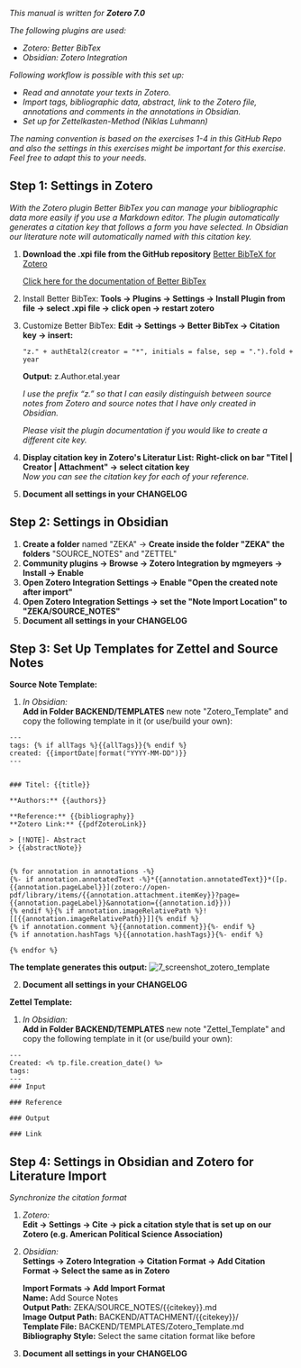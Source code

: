 
*This manual is written for **Zotero 7.0***

*The following plugins are used:*
- *Zotero: Better BibTex*
- *Obsidian: Zotero Integration*

*Following workflow is possible with this set up:*
- *Read and annotate your texts in Zotero.*
- *Import tags, bibliographic data, abstract, link to the Zotero file, annotations and comments in the annotations in Obsidian.*
- *Set up for Zettelkasten-Method (Niklas Luhmann)*

*The naming convention is based on the exercises 1-4 in this GitHub Repo and also the settings in this exercises might be important for this exercise. Feel free to adapt this to your needs.*

## Step 1: Settings in Zotero

*With the Zotero plugin Better BibTex you can manage your bibliographic data more easily if you use a Markdown editor. The plugin automatically generates a citation key that follows a form you have selected. In Obsidian our literature note will automatically named with this citation key.*

1. **Download the .xpi file from the GitHub repository** [Better BibTeX for Zotero](https://github.com/retorquere/zotero-better-bibtex/releases/tag/v7.0.17)

	[Click here for the documentation of Better BibTex](https://retorque.re/zotero-better-bibtex/index.html)

2. Install Better BibTex:
**Tools → Plugins → Settings → Install Plugin from file → select .xpi file → click open → restart zotero**

3. Customize Better BibTex:
**Edit → Settings → Better BibTex → Citation key → insert:**
	
	```
	"z." + authEtal2(creator = "*", initials = false, sep = ".").fold + year
	```
	**Output:** z.Author.etal.year
	
	*I use the prefix “z.” so that I can easily distinguish between source notes from Zotero and source notes that I have only created in Obsidian.*
	
	*Please visit the plugin documentation if you would like to create a different cite key.*

4. **Display citation key in Zotero's Literatur List:**
**Right-click on bar "Titel | Creator | Attachment" → select citation key** <br>
	*Now you can see the citation key for each of your reference.*

5. **Document all settings in your CHANGELOG**

## Step 2: Settings in Obsidian

1. **Create a folder** named "ZEKA" → **Create inside the folder "ZEKA" the folders** "SOURCE_NOTES" and "ZETTEL"
2. **Community plugins → Browse → Zotero Integration by mgmeyers → Install → Enable**
3. **Open Zotero Integration Settings → Enable "Open the created note after import"**
4. **Open Zotero Integration Settings → set the "Note Import Location" to "ZEKA/SOURCE_NOTES"**
5. **Document all settings in your CHANGELOG**

## Step 3: Set Up Templates for Zettel and Source Notes

**Source Note Template:**

1. *In Obsidian:* <br>
	**Add in Folder BACKEND/TEMPLATES** new note "Zotero_Template" and copy the following template in it (or use/build your own):

```
---
tags: {% if allTags %}{{allTags}}{% endif %}
created: {{importDate|format("YYYY-MM-DD")}}
---


### Titel: {{title}}

**Authors:** {{authors}}

**Reference:** {{bibliography}}
**Zotero Link:** {{pdfZoteroLink}}

> [!NOTE]- Abstract
> {{abstractNote}}


{% for annotation in annotations -%} 
{%- if annotation.annotatedText -%}*{{annotation.annotatedText}}*([p.{{annotation.pageLabel}}](zotero://open-pdf/library/items/{{annotation.attachment.itemKey}}?page={{annotation.pageLabel}}&annotation={{annotation.id}}))
{% endif %}{% if annotation.imageRelativePath %}![[{{annotation.imageRelativePath}}]]{% endif %}
{% if annotation.comment %}{{annotation.comment}}{%- endif %} 
{% if annotation.hashTags %}{{annotation.hashTags}}{%- endif %} 

{% endfor %}
```

**The template generates this output:**
![7_screenshot_zotero_template](https://github.com/user-attachments/assets/2cfabc3e-0f57-4626-8091-70c1d1e7a70e)


2. **Document all settings in your CHANGELOG**


**Zettel Template:**

1. *In Obsidian:*<br>
	**Add in Folder BACKEND/TEMPLATES** new note "Zettel_Template" and copy the following template in it (or use/build your own):

```
---
Created: <% tp.file.creation_date() %>
tags:
---
### Input

### Reference

### Output

### Link

```

## Step 4: Settings in Obsidian and Zotero for Literature Import

*Synchronize the citation format*

1. *Zotero:* <br>
	**Edit → Settings → Cite → pick a citation style that is set up on our Zotero (e.g. American Political Science Association)**

2. *Obsidian:* <br>
	**Settings → Zotero Integration → Citation Format → Add Citation Format → Select the same as in Zotero**

	**Import Formats → Add Import Format** <br>
		**Name:** Add Source Notes <br>
		**Output Path:** ZEKA/SOURCE_NOTES/{{citekey}}.md <br>
		**Image Output Path:** BACKEND/ATTACHMENT/{{citekey}}/ <br>
		**Template File:** BACKEND/TEMPLATES/Zotero_Template.md <br>
		**Bibliography Style:** Select the same citation format like before <br>

3. **Document all settings in your CHANGELOG**


